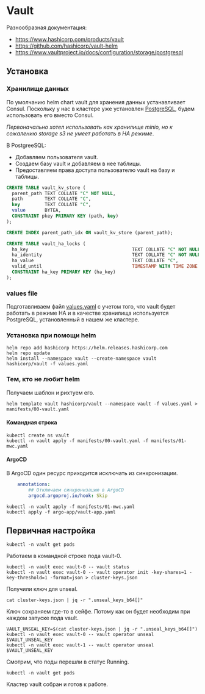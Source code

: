 # Vault

Разнообразная документация:
* https://www.hashicorp.com/products/vault
* https://github.com/hashicorp/vault-helm
* https://www.vaultproject.io/docs/configuration/storage/postgresql

## Установка


### Хранилище данных

По умолчанию helm chart vault для хранения данных устанавливает Consul. Поскольку у нас в кластере уже
установлен [PostgreSQL](../base/Crunchy%20PostgreSQL%20Operator), будем использовать его вместо Consul.

_Первоначально хотел использовать как хранилище minio, но к сожалению storage s3 не умеет работать в HA режиме_. 

В PostgreeSQL:
* Добавляем пользователя vault.
* Cоздаем базу vault и добавляем в нее таблицы.
* Предоставляем права доступа пользователю vault на базу и таблицы.

```sql
CREATE TABLE vault_kv_store (
  parent_path TEXT COLLATE "C" NOT NULL,
  path        TEXT COLLATE "C",
  key         TEXT COLLATE "C",
  value       BYTEA,
  CONSTRAINT pkey PRIMARY KEY (path, key)
);

CREATE INDEX parent_path_idx ON vault_kv_store (parent_path);

CREATE TABLE vault_ha_locks (
  ha_key                                      TEXT COLLATE "C" NOT NULL,
  ha_identity                                 TEXT COLLATE "C" NOT NULL,
  ha_value                                    TEXT COLLATE "C",
  valid_until                                 TIMESTAMP WITH TIME ZONE NOT NULL,
  CONSTRAINT ha_key PRIMARY KEY (ha_key)
);
```

### values file

Подготавливаем файл [values.yaml](values.yaml) с учетом того, что vault будет работать в режиме HA и в качестве
хранилища используется PostgreSQL, установленный в нашем же кластере.

### Установка при помощи helm

    helm repo add hashicorp https://helm.releases.hashicorp.com
    helm repo update
    helm install --namespace vault --create-namespace vault hashicorp/vault -f values.yaml 
    
### Тем, кто не любит helm

Получаем шаблон и рихтуем его. 

    helm template vault hashicorp/vault --namespace vault -f values.yaml > manifests/00-vault.yaml
    
#### Командная строка

    kubectl create ns vault
    kubectl -n vault apply -f manifests/00-vault.yaml -f manifests/01-mwc.yaml 

#### ArgoCD

В ArgoCD один ресурс приходится исключать из синхронизации.

```yaml
    annotations:
        ## Отключаем синхронизацию в ArgoCD
        argocd.argoproj.io/hook: Skip
```

    kubectl -n vault apply -f manifests/01-mwc.yaml
    kubectl apply -f argo-app/vault-app.yaml

## Первичная настройка

    kubectl -n vault get pods

Работаем в командной строке пода vault-0.

    kubectl -n vault exec vault-0 -- vault status
    kubectl -n vault exec vault-0 -- vault operator init -key-shares=1 -key-threshold=1 -format=json > cluster-keys.json

Получили ключ для unseal.

    cat cluster-keys.json | jq -r ".unseal_keys_b64[]"

Ключ сохраняем где-то в сейфе. Потому как он будет необходим при каждом запуске
пода vault.

    VAULT_UNSEAL_KEY=$(cat cluster-keys.json | jq -r ".unseal_keys_b64[]")
    kubectl -n vault exec vault-0 -- vault operator unseal $VAULT_UNSEAL_KEY
    kubectl -n vault exec vault-1 -- vault operator unseal $VAULT_UNSEAL_KEY
    
Смотрим, что поды перешли в статус Running.

    kubectl -n vault get pods

Кластер vault собран и готов к работе.
